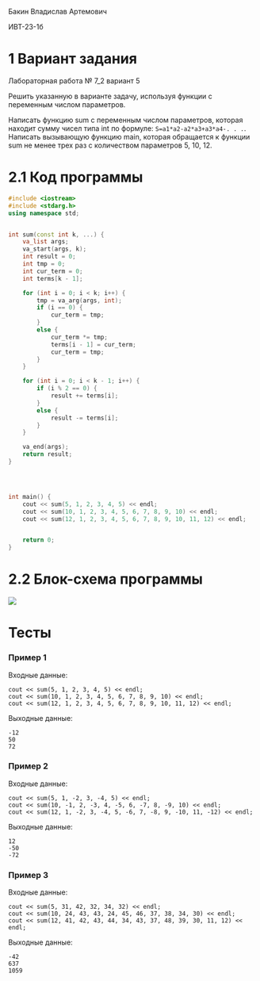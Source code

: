 Бакин Владислав Артемович

ИВТ-23-1б

# 1 Вариант задания

Лабораторная работа № 7_2 вариант 5

Решить указанную в варианте задачу, используя функции с переменным числом параметров.

Написать функцию sum с переменным числом параметров, которая находит сумму чисел типа int по формуле: `S=a1*a2-a2*a3+a3*a4-. . .`. Написать вызывающую функцию main, которая обращается к функции sum не менее трех раз с количеством параметров 5, 10, 12.

# 2.1 Код программы

```cpp
#include <iostream>
#include <stdarg.h>
using namespace std;


int sum(const int k, ...) {
    va_list args;
    va_start(args, k);
    int result = 0;
    int tmp = 0;
    int cur_term = 0;
    int terms[k - 1];

    for (int i = 0; i < k; i++) {
        tmp = va_arg(args, int);
        if (i == 0) {
            cur_term = tmp;
        }
        else {
            cur_term *= tmp;
            terms[i - 1] = cur_term;
            cur_term = tmp;
        }
    }

    for (int i = 0; i < k - 1; i++) {
        if (i % 2 == 0) {
            result += terms[i];
        }
        else {
            result -= terms[i];
        }
    }

    va_end(args);
    return result;
}




int main() {
    cout << sum(5, 1, 2, 3, 4, 5) << endl;
    cout << sum(10, 1, 2, 3, 4, 5, 6, 7, 8, 9, 10) << endl;
    cout << sum(12, 1, 2, 3, 4, 5, 6, 7, 8, 9, 10, 11, 12) << endl;


    return 0;
}
```

# 2.2 Блок-схема программы

<image src="images/7_2_5.png">

# Тесты

### Пример 1

Входные данные:

```
cout << sum(5, 1, 2, 3, 4, 5) << endl;
cout << sum(10, 1, 2, 3, 4, 5, 6, 7, 8, 9, 10) << endl;
cout << sum(12, 1, 2, 3, 4, 5, 6, 7, 8, 9, 10, 11, 12) << endl;
```

Выходные данные:

```
-12
50
72
```

### Пример 2

Входные данные:

```
cout << sum(5, 1, -2, 3, -4, 5) << endl;
cout << sum(10, -1, 2, -3, 4, -5, 6, -7, 8, -9, 10) << endl;
cout << sum(12, 1, -2, 3, -4, 5, -6, 7, -8, 9, -10, 11, -12) << endl;
```

Выходные данные:

```
12
-50
-72
```

### Пример 3

Входные данные:

```
cout << sum(5, 31, 42, 32, 34, 32) << endl;
cout << sum(10, 24, 43, 43, 24, 45, 46, 37, 38, 34, 30) << endl;
cout << sum(12, 41, 42, 43, 44, 34, 43, 37, 48, 39, 30, 11, 12) << endl;
```

Выходные данные:

```
-42
637
1059
```